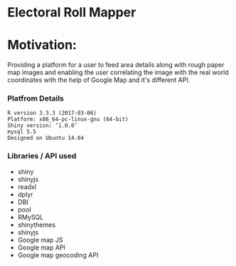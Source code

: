 # Electoral Roll Mapper

# Motivation:
Providing a platform for a user to feed area details along with rough paper map images and enabling the user correlating the image with the real world coordinates with the help of Google Map and it's different API.

### Platfrom Details
    R version 3.3.3 (2017-03-06)
    Platform: x86_64-pc-linux-gnu (64-bit)
    Shiny version: ‘1.0.0’
    mysql 5.5
    Designed on Ubuntu 14.04

### Libraries / API used
* shiny
* shinyjs
* readxl
* dplyr
* DBI
* pool
* RMySQL
* shinythemes
* shinyjs
* Google map JS 
* Google map API
* Google map geocoding API

